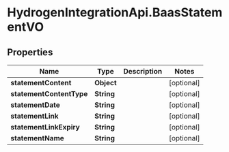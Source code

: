 # HydrogenIntegrationApi.BaasStatementVO

## Properties
Name | Type | Description | Notes
------------ | ------------- | ------------- | -------------
**statementContent** | **Object** |  | [optional] 
**statementContentType** | **String** |  | [optional] 
**statementDate** | **String** |  | [optional] 
**statementLink** | **String** |  | [optional] 
**statementLinkExpiry** | **String** |  | [optional] 
**statementName** | **String** |  | [optional] 


